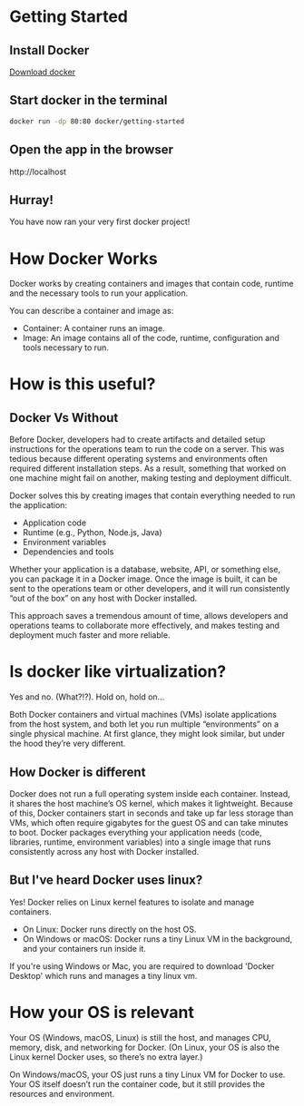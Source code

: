 # Getting Started
## Install Docker
[Download docker](https://www.docker.com/products/docker-desktop/)

## Start docker in the terminal
```zsh
docker run -dp 80:80 docker/getting-started
```

## Open the app in the browser
http://localhost

## Hurray!
You have now ran your very first docker project!

# How Docker Works
Docker works by creating containers and images that contain code, runtime and the necessary tools to run your application.

You can describe a container and image as:
- Container: A container runs an image.
- Image: An image contains all of the code, runtime, configuration and tools necessary to run.

# How is this useful?
## Docker Vs Without
Before Docker, developers had to create artifacts and detailed setup instructions for the operations team to run the code on a server. This was tedious because different operating systems and environments often required different installation steps. As a result, something that worked on one machine might fail on another, making testing and deployment difficult.

Docker solves this by creating images that contain everything needed to run the application:
- Application code
- Runtime (e.g., Python, Node.js, Java)
- Environment variables
- Dependencies and tools

Whether your application is a database, website, API, or something else, you can package it in a Docker image. Once the image is built, it can be sent to the operations team or other developers, and it will run consistently “out of the box” on any host with Docker installed.

This approach saves a tremendous amount of time, allows developers and operations teams to collaborate more effectively, and makes testing and deployment much faster and more reliable.

# Is docker like virtualization?
Yes and no. (What?!?). Hold on, hold on...

Both Docker containers and virtual machines (VMs) isolate applications from the host system, and both let you run multiple “environments” on a single physical machine. At first glance, they might look similar, but under the hood they’re very different.

## How Docker is different
Docker does not run a full operating system inside each container. Instead, it shares the host machine’s OS kernel, which makes it lightweight. Because of this, Docker containers start in seconds and take up far less storage than VMs, which often require gigabytes for the guest OS and can take minutes to boot. Docker packages everything your application needs (code, libraries, runtime, environment variables) into a single image that runs consistently across any host with Docker installed.

## But I've heard Docker uses linux?
Yes! Docker relies on Linux kernel features to isolate and manage containers.
- On Linux: Docker runs directly on the host OS.
- On Windows or macOS: Docker runs a tiny Linux VM in the background, and your containers run inside it.

If you're using Windows or Mac, you are required to download 'Docker Desktop' which runs and manages a tiny linux vm.

# How your OS is relevant
Your OS (Windows, macOS, Linux) is still the host, and manages CPU, memory, disk, and networking for Docker. (On Linux, your OS is also the Linux kernel Docker uses, so there’s no extra layer.)

On Windows/macOS, your OS just runs a tiny Linux VM for Docker to use. Your OS itself doesn’t run the container code, but it still provides the resources and environment.

